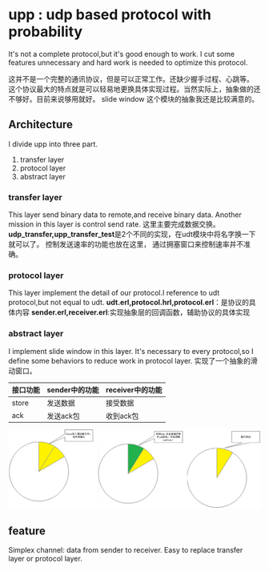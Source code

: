 # upp : udp based protocol with probability

It's not a complete protocol,but it's good enough to work.
I cut some features unnecessary and hard work is needed to optimize this protocol.

这并不是一个完整的通讯协议，但是可以正常工作。还缺少握手过程、心跳等。
这个协议最大的特点就是可以轻易地更换具体实现过程。当然实际上，抽象做的还不够好。目前来说够用就好。
slide window 这个模块的抽象我还是比较满意的。
## Architecture
I divide upp into three part.
 1. transfer layer
 2. protocol layer
 3. abstract layer

### transfer layer
This layer send binary data to remote,and receive binary data.
Another mission in this layer is control send rate.
这里主要完成数据交换。**udp_transfer,upp_transfer_test**是2个不同的实现，在udt模块中将名字换一下就可以了。
控制发送速率的功能也放在这里， 通过拥塞窗口来控制速率并不准确。
### protocol layer
This layer implement the detail of our protocol.I reference to udt protocol,but not equal to udt.
**udt.erl,protocol.hrl,protocol.erl**：是协议的具体内容
**sender.erl,receiver.erl**:实现抽象层的回调函数，辅助协议的具体实现
### abstract layer
I implement slide window in this layer.
It's necessary to every protocol,so I define some behaviors to reduce work in protocol layer.
实现了一个抽象的滑动窗口。

| 接口功能 | sender中的功能 | receiver中的功能 |
----------|----------------|------------------
| store    | 发送数据       | 接受数据         |
| ack      | 发送ack包      | 收到ack包        |

![](slide.png)
## feature
Simplex channel: data from sender to receiver.
Easy to replace transfer layer or protocol layer.
